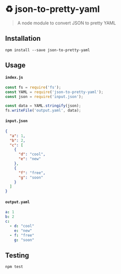# ♻️ json-to-pretty-yaml

> A node module to convert JSON to pretty YAML

## Installation

`npm install --save json-to-pretty-yaml`

## Usage

#### `index.js`

```javascript
const fs = require('fs');
const YAML = require('json-to-pretty-yaml');
const json = require('input.json');

const data = YAML.stringify(json);
fs.writeFile('output.yaml', data);
```

#### `input.json`

```json
{
  "a": 1,
  "b": 2,
  "c": [
    {
      "d": "cool",
      "e": "new"
    },
    {
      "f": "free",
      "g": "soon"
    }
  ]
}
```

#### `output.yaml`

```yaml
a: 1
b: 2
c:
  - d: "cool"
    e: "new"
  - f: "free"
    g: "soon"
```

## Testing

`npm test`
